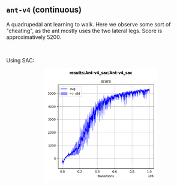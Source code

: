 ## `ant-v4` (continuous)

A quadrupedal ant learning to walk. Here we observe some sort of "cheating", as the ant mostly uses the two lateral legs. Score is approximatively 5200.

<p align="center">
  <img width="300" alt="" src="good.gif">
</p>

Using SAC:

<p align="center">
  <img width="300" alt="" src="sac.png">
</p>
